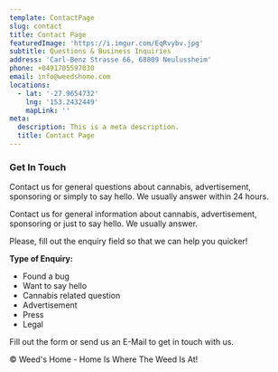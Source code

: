 ```yaml
---
template: ContactPage
slug: contact
title: Contact Page
featuredImage: 'https://i.imgur.com/EqRvybv.jpg'
subtitle: Questions & Business Inquiries
address: 'Carl-Benz Strasse 66, 68809 Neulussheim'
phone: +0491705597030
email: info@weedshome.com
locations:
  - lat: '-27.9654732'
    lng: '153.2432449'
    mapLink: ''
meta:
  description: This is a meta description.
  title: Contact Page
---
```

<h3>Get In Touch</h3>

Contact us for general questions about cannabis, advertisement, sponsoring or simply to say hello. We usually answer within 24 hours.

Contact us for general information about cannabis, advertisement, sponsoring or just to say hello. We usually answer.

Please, fill out the enquiry field so that we can help you quicker!


<b>Type of Enquiry:</b>

<ul>
   <li>Found a bug</li>
   <li>Want to say hello</li>
   <li>Cannabis related question</li>
   <li>Advertisement</li>
   <li>Press</li>
   <li>Legal</li>
</ul>

Fill out the form or send us an E-Mail to get in touch with us. 

© Weed's Home - Home Is Where The Weed Is At!

